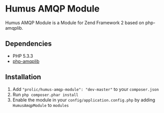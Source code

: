 Humus AMQP Module
=================

Humus AMQP Module is a Module for Zend Framework 2 based on php-amqplib.

Dependencies
------------

 - PHP 5.3.3
 - [php-amqplib](https://github.com/videlalvaro/php-amqplib)

Installation
------------

 1.  Add `"prolic/humus-amqp-module": "dev-master"` to your `composer.json`
 2.  Run `php composer.phar install`
 3.  Enable the module in your `config/application.config.php` by adding `HumusAmqpModule` to `modules`
